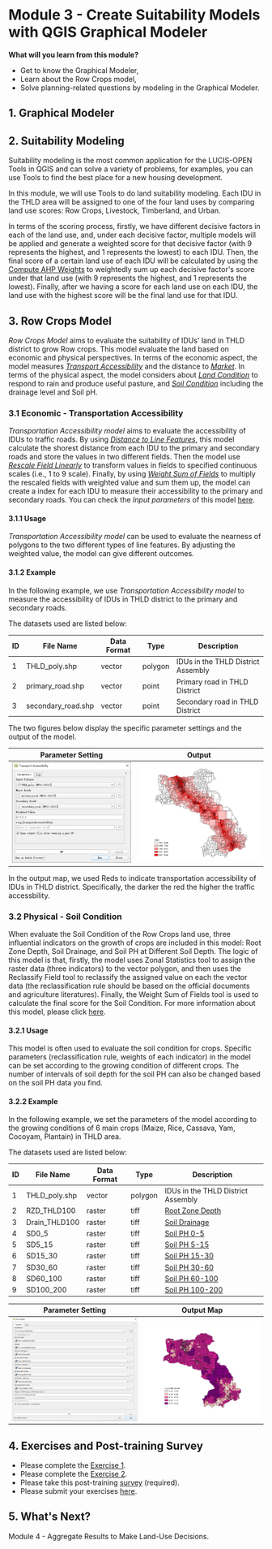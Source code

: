 # Module 3 - Create Suitability Models with QGIS Graphical Modeler

**What will you learn from this module?**

- Get to know the Graphical Modeler,
- Learn about the Row Crops model,
- Solve planning-related questions by modeling in the Graphical Modeler.

## 1. Graphical Modeler

## 2. Suitability Modeling

Suitability modeling is the most common application for the LUCIS-OPEN Tools in QGIS and can solve a variety of problems, for examples, you can use Tools to find the best place for a new housing development.

In this module, we will use Tools to do land suitability modeling. Each IDU in the THLD area will be assigned to one of the four land uses by comparing land use scores: Row Crops, Livestock, Timberland, and Urban.

In terms of the scoring process, firstly, we have different decisive factors in each of the land use, and, under each decisive factor, multiple models will be applied and generate a weighted score for that decisive factor (with 9 represents the highest, and 1 represents the lowest) to each IDU. Then, the final score of a certain land use of each IDU will be calculated by using the [Compute AHP Weights](https://github.com/SERVIR-WA/GALUP/wiki/Tools#compute-ahp-weights) to weightedly sum up each decisive factor's score under that land use (with 9 represents the highest, and 1 represents the lowest). Finally, after we having a score for each land use on each IDU, the land use with the highest score will be the final land use for that IDU.

## 3. Row Crops Model

_Row Crops Model_ aims to evaluate the suitability of IDUs' land in THLD district
to grow Row crops. This model evaluate the land based on economic and physical
perspectives.
In terms of the economic aspect, the model measures [_Transport Accessibility_](https://github.com/SERVIR-WA/GALUP/wiki/models_ag#transport-accessibility-economic)
and the distance to [_Market_](https://github.com/SERVIR-WA/GALUP/wiki/models_ag#market-economic).
In terms of the physical aspect, the model considers about
[_Land Condition_](https://github.com/SERVIR-WA/GALUP/wiki/models_ag#land-condition-physical)
to respond to rain and produce useful pasture, and
[_Soil Condition_](https://github.com/SERVIR-WA/GALUP/wiki/models_ag#soil-condition-physical)
including the drainage level and Soil pH.

### 3.1 Economic - Transportation Accessibility

_Transportation Accessibility model_ aims to evaluate the accessibility of IDUs
to traffic roads.
By using [_Distance to Line Features_](https://github.com/SERVIR-WA/GALUP/wiki/Tools#distance-to-line-features),
this model calculate the shorest distance from each IDU to the primary and
secondary roads and store the values in two different fields.
Then the model use [_Rescale Field Linearly_](https://github.com/SERVIR-WA/GALUP/wiki/Tools#rescale-field-linearly)
to transform values in fields to specified continuous scales (i.e., 1 to 9 scale).
Finally, by using [_Weight Sum of Fields_](https://github.com/SERVIR-WA/GALUP/wiki/Tools#weighted-sum-of-fields)
to multiply the rescaled fields with weighted value and sum them up,
the model can create a index for each IDU to measure their accessibility to
the primary and secondary roads.
You can check the _Input parameters_ of this model
[here](https://github.com/SERVIR-WA/GALUP/wiki/models_ag#transport-accessibility-economic).

#### 3.1.1 Usage
_Transportation Accessibility model_ can be used to evaluate the nearness of
polygons to the two different types of line features. By adjusting the weighted
value, the model can give different outcomes.

#### 3.1.2 Example

In the following example, we use _Transportation Accessibility model_ to measure
the accessibility of IDUs in THLD district to the primary and secondary roads.

The datasets used are listed below:

| ID | File Name     | Data Format | Type    | Description                     |
|----|---------------|-------------|---------|---------------------------------|
| 1  | THLD_poly.shp | vector | polygon | IDUs in the THLD District Assembly |
| 2  | primary_road.shp | vector | point | Primary road in THLD District |
| 3  | secondary_road.shp | vector | point | Secondary road in THLD District |

The two figures below display the specific parameter settings and the output of the model.

|          Parameter Setting         |    Output    |
|------------------------------------------|------------------------------------------|
| <img src="../../../images/m3_TransportationAcces/ParametersSetting.png" alt= "Add data to Map Canvas" width="540">   |  <img src="../../../images/m3_TransportationAcces/Output.png" alt= "Add data to Map Canvas" width="600">   |

In the output map, we used Reds to indicate transportation accessibility of IDUs
in THLD district.
Specifically, the darker the red the higher the traffic accessbility.


### 3.2 Physical - Soil Condition

When evaluate the Soil Condition of the Row Crops land use, three influential indicators on the growth of crops are included in this model: Root Zone Depth, Soil Drainage, and Soil PH at Different Soil Depth. The logic of this model is that, firstly, the model uses Zonal Statistics tool to assign the raster data (three indicators) to the vector polygon, and then uses the Reclassify Field tool to reclassify the assigned value on each the vector data (the reclassification rule should be based on the official documents and agriculture literatures). Finally, the Weight Sum of Fields tool is used to calculate the final score for the Soil Condition. For more information about this model, please click [here](https://github.com/SERVIR-WA/GALUP/wiki/models_ag#soil-condition-physical).

#### 3.2.1 Usage

This model is often used to evaluate the soil condition for crops. Specific parameters (reclassification rule, weights of each indicator) in the model can be set according to the growing condition of different crops. The number of intervals of soil depth for the soil PH can also be changed based on the soil PH data you find.

#### 3.2.2 Example

In the following example, we set the parameters of the model according to the growing conditions of 6 main crops (Maize, Rice, Cassava, Yam, Cocoyam, Plantain) in THLD area.

The datasets used are listed below:

| ID | File Name     | Data Format | Type    | Description                                                 |
|--- |---------------|-------------|---------|-------------------------------------------------------------|
| 1  | THLD_poly.shp | vector      | polygon | IDUs in the THLD District Assembly |
| 2  | RZD_THLD100   | raster      | tiff    | [Root Zone Depth](https://data.isric.org/geonetwork/srv/eng/catalog.search#/metadata/c77d1209-56e9-4cac-b76e-bbf6c7e3a617) |
| 3  | Drain_THLD100 | raster      | tiff    | [Soil Drainage](https://data.isric.org/geonetwork/srv/eng/catalog.search#/metadata/953d0964-6746-489a-a8d1-f188595516a9)     |
| 4  | SD0_5          | raster      | tiff    | [Soil PH 0-5](https://data.isric.org/geonetwork/srv/eng/catalog.search#/metadata/a3364e47-9229-4a6d-aed2-487fd7e4dccc)     |
| 5  | SD5_15         | raster      | tiff    | [Soil PH 5-15](https://data.isric.org/geonetwork/srv/eng/catalog.search#/metadata/a3364e47-9229-4a6d-aed2-487fd7e4dccc)     |
| 6  | SD15_30        | raster      | tiff    | [Soil PH 15-30](https://data.isric.org/geonetwork/srv/eng/catalog.search#/metadata/a3364e47-9229-4a6d-aed2-487fd7e4dccc)     |
| 7  | SD30_60        | raster      | tiff    | [Soil PH 30-60](https://data.isric.org/geonetwork/srv/eng/catalog.search#/metadata/a3364e47-9229-4a6d-aed2-487fd7e4dccc)     |
| 8  | SD60_100       | raster      | tiff    | [Soil PH 60-100](https://data.isric.org/geonetwork/srv/eng/catalog.search#/metadata/a3364e47-9229-4a6d-aed2-487fd7e4dccc)     |
| 9  | SD100_200      | raster      | tiff    | [Soil PH 100-200](https://data.isric.org/geonetwork/srv/eng/catalog.search#/metadata/a3364e47-9229-4a6d-aed2-487fd7e4dccc) |

|          Parameter Setting         |    Output Map   |
|------------------------------------------|------------------------------------------|
| ![PS1](../../../images/SoilCondition/pa_set.png) | ![am1](../../../images/SoilCondition/symbology_sc.png) |

## 4. Exercises and Post-training Survey

- Please complete the [Exercise 1](https://github.com/SERVIR-WA/GALUP/blob/master/training/1_lu/exercises/m2_exercise1.md).
- Please complete the [Exercise 2](https://github.com/SERVIR-WA/GALUP/blob/master/training/1_lu/exercises/m2_exercise2.md).
- Please take this post-training
  [survey](https://ufl.qualtrics.com/jfe/form/SV_9nLiduVDMRRE4t0) (required).
- Please submit your exercises [here](https://github.com/SERVIR-WA/GALUP/issues/new?assignees=muribasterra&labels=exercise+w1m2&milestone=Module+2+Exercises&template=w1m2-exercise-submission.md&title=Module+2+exercises+%5Breplace+with+your+name%5D).

## 5. What's Next?

Module 4 - Aggregate Results to Make Land-Use Decisions.
